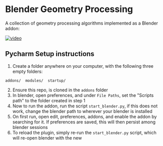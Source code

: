 # Blender Geometry Processing

A collection of geometry processing algorithms implemented as a Blender addon:


[![video](https://github.com/Jorgeromeu/blender-geometry-processing/assets/40536127/525e1dc9-d2e6-4041-b6af-01b883cf4fc4)](https://www.youtube.com/watch?v=GvlJ_SaGOhw)

## Pycharm Setup instructions

1. Create a folder anywhere on your computer, with the following three empty folders:

```
addons/  modules/  startup/
```

2. Ensure this repo, is cloned in the `addons` folder
3. In blender, open preferences, and under `File Paths`, set the "Scripts path" to the folder created in step 1
4. Now to run the addon, run the script `start_blender.py`, if this does not work, change the blender path to wherever your blender is installed
5. On first run, open edit, preferences, addons, and enable the addon by searching for it. If preferences are saved, this will then persist among blender sessions
6. To reload the plugin, simply re-run the `start_blender.py` script, which will re-open blender with the new



